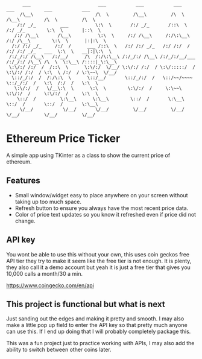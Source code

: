 ```
      ___                         ___           ___           ___           ___           ___           ___     
     /\__\                       /\  \         /\__\         /\  \         /\__\         /\  \         /\  \    
    /:/ _/_         ___          \:\  \       /:/ _/_       /::\  \       /:/ _/_        \:\  \       |::\  \   
   /:/ /\__\       /\__\          \:\  \     /:/ /\__\     /:/\:\__\     /:/ /\__\        \:\  \      |:|:\  \  
  /:/ /:/ _/_     /:/  /      ___ /::\  \   /:/ /:/ _/_   /:/ /:/  /    /:/ /:/ _/_   ___  \:\  \   __|:|\:\  \ 
 /:/_/:/ /\__\   /:/__/      /\  /:/\:\__\ /:/_/:/ /\__\ /:/_/:/__/___ /:/_/:/ /\__\ /\  \  \:\__\ /::::|_\:\__\
 \:\/:/ /:/  /  /::\  \      \:\/:/  \/__/ \:\/:/ /:/  / \:\/:::::/  / \:\/:/ /:/  / \:\  \ /:/  / \:\~~\  \/__/
  \::/_/:/  /  /:/\:\  \      \::/__/       \::/_/:/  /   \::/~~/~~~~   \::/_/:/  /   \:\  /:/  /   \:\  \      
   \:\/:/  /   \/__\:\  \      \:\  \        \:\/:/  /     \:\~~\        \:\/:/  /     \:\/:/  /     \:\  \     
    \::/  /         \:\__\      \:\__\        \::/  /       \:\__\        \::/  /       \::/  /       \:\__\    
     \/__/           \/__/       \/__/         \/__/         \/__/         \/__/         \/__/         \/__/    

```

# Ethereum Price Ticker

A simple app using TKinter as a class to show the current price of ethereum.

## Features

- Small window/widget easy to place anywhere on your screen without taking up too much space.
- Refresh button to ensure you always have the most recent price data.
- Color of price text updates so you know it refreshed even if price did not change.

## API key

You wont be able to use this without your own, this uses coin geckos free API tier they try to make 
it seem like the free tier is not enough. It is plenty, they also call it a demo account but yeah 
it is just a free tier that gives you 10,000 calls a month/30 a min.

https://www.coingecko.com/en/api

## This project is functional but what is next

Just sanding out the edges and making it pretty and smooth. I may also make a little pop up field
to enter the API key so that pretty much anyone can use this. If I end up doing that I will probably completely
package this.

This was a fun project just to practice working with APIs, I may also add the ability to switch between other 
coins later.

